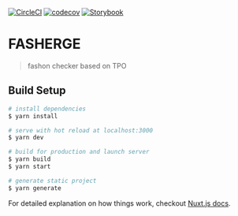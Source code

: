 [![CircleCI](https://circleci.com/gh/mks1412/fasherge.svg?style=svg)](https://circleci.com/gh/mks1412/fasherge)
[![codecov](https://codecov.io/gh/mks1412/fasherge/branch/master/graph/badge.svg)](https://codecov.io/gh/mks1412/fasherge)
[![Storybook](https://cdn.jsdelivr.net/gh/storybookjs/brand@master/badge/badge-storybook.svg)](https://mks1412.github.io/fasherge/)

# FASHERGE

> fashon checker based on TPO

## Build Setup

``` bash
# install dependencies
$ yarn install

# serve with hot reload at localhost:3000
$ yarn dev

# build for production and launch server
$ yarn build
$ yarn start

# generate static project
$ yarn generate
```

For detailed explanation on how things work, checkout [Nuxt.js docs](https://nuxtjs.org).

